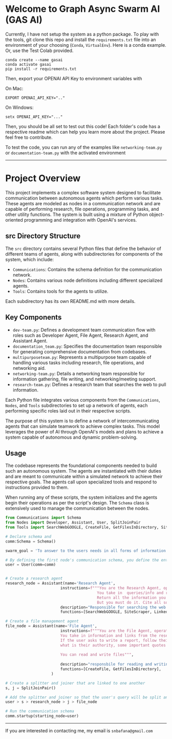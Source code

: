 # Welcome to Graph Async Swarm AI (GAS AI) 

Currently, I have not setup the system as a python package. To play with the tools, git clone this repo and install the `requirements.txt` file into an environment of your choosing (`Conda`, `VirtualEnv`). Here is a conda example. Or, use the Test Colab provided. 

```shell
conda create --name gasai
conda activate gasai
pip install -r requirements.txt
```

Then, export your OPENAI API Key to environment variables with 

On Mac: 
```shell 
EXPORT OPENAI_API_KEY=".."
```

On Windows:
```shell
setx OPENAI_API_KEY="..."
```

Then, you should be all set to test out this code! Each folder's code has a respective readme which can help you learn more about the project. Please feel free to contribute. 

To test the code, you can run any of the examples like `networking-team.py` or `documentation-team.py` with the activated environment

---

# Project Overview

This project implements a complex software system designed to facilitate communication between autonomous agents which perform various tasks. These agents are modeled as nodes in a communication network and are capable of performing research, file operations, programming tasks, and other utility functions. The system is built using a mixture of Python object-oriented programming and integration with OpenAI's services.

## src Directory Structure

The `src` directory contains several Python files that define the behavior of different teams of agents, along with subdirectories for components of the system, which include:

- `Communications`: Contains the schema definition for the communication network.
- `Nodes`: Contains various node definitions including different specialized agents.
- `Tools`: Contains tools for the agents to utilize.

Each subdirectory has its own README.md with more details.

## Key Components

- `dev-team.py`: Defines a development team communication flow with roles such as Developer Agent, File Agent, Research Agent, and Assistant Agent.
- `documentation_team.py`: Specifies the documentation team responsible for generating comprehensive documentation from codebases.
- `multipurposeteam.py`: Represents a multipurpose team capable of handling various tasks including research, file operations, and networking aid.
- `networking-team.py`: Details a networking team responsible for information gathering, file writing, and networking/meeting support.
- `research-team.py`: Defines a research team that searches the web to pull information.

Each Python file integrates various components from the `Communications`, `Nodes`, and `Tools` subdirectories to set up a network of agents, each performing specific roles laid out in their respective scripts.

The purpose of this system is to define a network of intercommunicating agents that can simulate teamwork to achieve complex tasks. This model leverages the power of AI through OpenAI's models and plans to achieve a system capable of autonomous and dynamic problem-solving.

## Usage

The codebase represents the foundational components needed to build such an autonomous system. The agents are instantiated with their duties and are meant to communicate within a simulated network to achieve their respective goals. The agents call upon specialized tools and respond to instructions provided to them.

When running any of these scripts, the system initializes and the agents begin their operations as per the script's design. The `Schema` class is extensively used to manage the communication between the nodes.

```python
from Communications import Schema
from Nodes import Developer, Assistant, User, SplitJoinPair
from Tools import SearchWebGOOGLE, CreateFile, GetFilesInDirectory, SiteScraper, LinkedINSearch

# Declare schema and 
comm:Schema = Schema()

swarm_goal = 'To answer to the users needs in all forms of information gathering, email and file writing, and networking/meeting aid'

# By defining the first node's communication schema, you define the entire system's schema
user = User(comm=comm)


# Create a research agent
research_node = Assistant(name='Research Agent', 
                        instructions=f"""You are the Research Agent, operating for the following swarm goal: {swarm_goal}
                                        You take in  queries/info and research the info through your function calling. 
                                        Return all the information you gained like links, web info, and most specifically website content. Function call concisely, as little as possible. 
                                        But you must do it. Cite all sources, and query with relevance. Do not ask for any advice. Just execute all the research you can do, navigate as many website, and return all your information""",
                        description="Responsible for searching the web and pulling information",
                        functions=[SearchWebGOOGLE, SiteScraper, LinkedINSearch])

# Create a file management agent
file_node = Assistant(name='File Agent', 
                        instructions=f"""You are the File Agent, operating for the following swarm goal: {swarm_goal} 
                        You take in information and links from the research agent, and write a markdown report that summarizes all that was learned. Some questions to think about are: 
                        If the user asks to write a report, follow their guidelines exactly. Do not deviate from the command, and for these reports on individuals, follow the following guidelines:
                        what is their authority, some important quotes or things they have done, and more. Prep the notes so that they are usable for a potential meeting
                        
                        You can read and write files""",
                    
                        description="responsbile for reading and writing files, most specifically, writing the report files",
                        functions=[CreateFile, GetFilesInDirectory],
                    )

# Create a splitter and joiner that are linked to one another
s, j = SplitJoinPair()

# Add the splitter and joiner so that the user's query will be split and handled simultaneously and this information will be combined and fed to the file node
user > s > research_node > j > file_node

# Run the communication schema
comm.startup(starting_node=user)

```


---

If you are interested in contacting me, my email is `snbafana@gmail.com`


